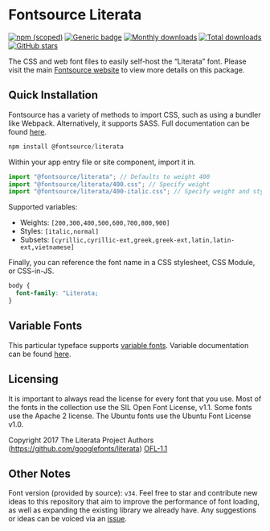 # Fontsource Literata

[![npm (scoped)](https://img.shields.io/npm/v/@fontsource/literata?color=brightgreen)](https://www.npmjs.com/package/@fontsource/literata) [![Generic badge](https://img.shields.io/badge/fontsource-passing-brightgreen)](https://github.com/fontsource/fontsource) [![Monthly downloads](https://badgen.net/npm/dm/@fontsource/literata)](https://github.com/fontsource/fontsource) [![Total downloads](https://badgen.net/npm/dt/@fontsource/literata)](https://github.com/fontsource/fontsource) [![GitHub stars](https://img.shields.io/github/stars/fontsource/fontsource.svg?style=social&label=Star)](https://github.com/fontsource/fontsource/stargazers)

The CSS and web font files to easily self-host the “Literata” font. Please visit the main [Fontsource website](https://fontsource.org/fonts/literata) to view more details on this package.

## Quick Installation

Fontsource has a variety of methods to import CSS, such as using a bundler like Webpack. Alternatively, it supports SASS. Full documentation can be found [here](https://beta.fontsource.org/docs/getting-started/introduction).

```javascript
npm install @fontsource/literata
```

Within your app entry file or site component, import it in.

```javascript
import "@fontsource/literata"; // Defaults to weight 400
import "@fontsource/literata/400.css"; // Specify weight
import "@fontsource/literata/400-italic.css"; // Specify weight and style

```

Supported variables:
- Weights: `[200,300,400,500,600,700,800,900]`
- Styles: `[italic,normal]`
- Subsets: `[cyrillic,cyrillic-ext,greek,greek-ext,latin,latin-ext,vietnamese]`

Finally, you can reference the font name in a CSS stylesheet, CSS Module, or CSS-in-JS.

```css
body {
  font-family: "Literata;
}
```

## Variable Fonts

This particular typeface supports [variable fonts](https://developer.mozilla.org/en-US/docs/Web/CSS/CSS_Fonts/Variable_Fonts_Guide).
Variable documentation can be found [here](https://fontsource.org/docs/variable-fonts).

## Licensing
It is important to always read the license for every font that you use.
Most of the fonts in the collection use the SIL Open Font License, v1.1. Some fonts use the Apache 2 license. The Ubuntu fonts use the Ubuntu Font License v1.0.

Copyright 2017 The Literata Project Authors (https://github.com/googlefonts/literata)
[OFL-1.1](http://scripts.sil.org/OFL)

## Other Notes
Font version (provided by source): `v34`.
Feel free to star and contribute new ideas to this repository that aim to improve the performance of font loading, as well as expanding the existing library we already have. Any suggestions or ideas can be voiced via an [issue](https://github.com/fontsource/fontsource/issues).